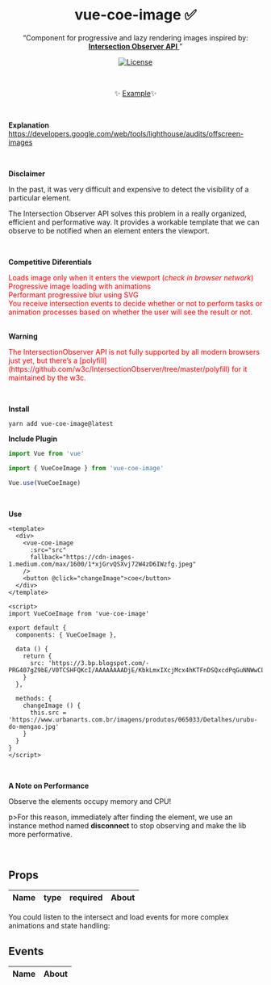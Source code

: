 <h1 align="center">vue-coe-image ✅</h1>

<p align="center">
  <q>Component for progressive and lazy rendering images inspired by:
    <a href='https://developer.mozilla.org/docs/Web/API/Intersection_Observer_API'>
      <b>Intersection Observer API</b>
    </a>
  </q>
</p>

<p align="center">
  <a href="https://github.com/VitorLuizC/vue-data-tablee"><img src="https://img.shields.io/npm/l/vuelidation.svg" alt="License" target="_blank"></a>
</p>

<br>

<p align="center">
  ✨ <a href="#">Example</a>✨
</p>

<br>

**Explanation**
https://developers.google.com/web/tools/lighthouse/audits/offscreen-images

<br>

**Disclaimer**

In the past, it was very difficult and expensive to detect the visibility of a particular element.

The Intersection Observer API solves this problem in a really organized, efficient and performative way. 
It provides a workable template that we can observe to be notified when an element enters the viewport.

<br>

**Competitive Diferentials**
<ul style='margin: 0; padding: 0; color: red; list-style-type: none;'>
  <li>Loads image only when it enters the viewport (<i>check in browser network</i>)</li>
  <li>Progressive image loading with animations</li>
  <li>Performant progressive blur using SVG</li>
  <li>You receive intersection events to decide whether or not to perform tasks or animation processes based on whether the user will see the result or not.</li>
</ul>

<br>

**Warning**
<p style='color:red;'>The IntersectionObserver API is not fully supported by all modern browsers just yet, but there’s a [polyfill](https://github.com/w3c/IntersectionObserver/tree/master/polyfill) for it maintained by the w3c.</p>

<br>

**Install**

`yarn add vue-coe-image@latest`


**Include Plugin**
```javascript
import Vue from 'vue'

import { VueCoeImage } from 'vue-coe-image'

Vue.use(VueCoeImage)
```

<br>

**Use**
```vue
<template>
  <div>
    <vue-coe-image
      :src="src"
      fallback="https://cdn-images-1.medium.com/max/1600/1*xjGrvQSXvj72W4zD6IWzfg.jpeg"
    />
    <button @click="changeImage">coe</button>
  </div>
</template>

<script>
import VueCoeImage from 'vue-coe-image'

export default {
  components: { VueCoeImage },

  data () {
    return {
      src: 'https://3.bp.blogspot.com/-PRG407gZ9bE/V0TCSHFQKcI/AAAAAAAADjE/KbkLmxIXcjMcx4hKTFnDSQxcdPqGuNNWwCLcB/s1600/flamengologo.png'
    }
  },

  methods: {
    changeImage () {
      this.src = 'https://www.urbanarts.com.br/imagens/produtos/065033/Detalhes/urubu-do-mengao.jpg'
    }
  }
}
</script>
```

<br>

**A Note on Performance**

<p>Observe the elements occupy memory and CPU!</p>

p>For this reason, immediately after finding the element, we use an instance method named <b>disconnect</b> to stop observing and make the lib more performative.</p>


<br>

## Props

Name       |   type   | required | About
-----      | -------  | -------- | ------

You could listen to the intersect and load events for more complex animations and state handling:

## Events

Name       | About
-----      | -----

